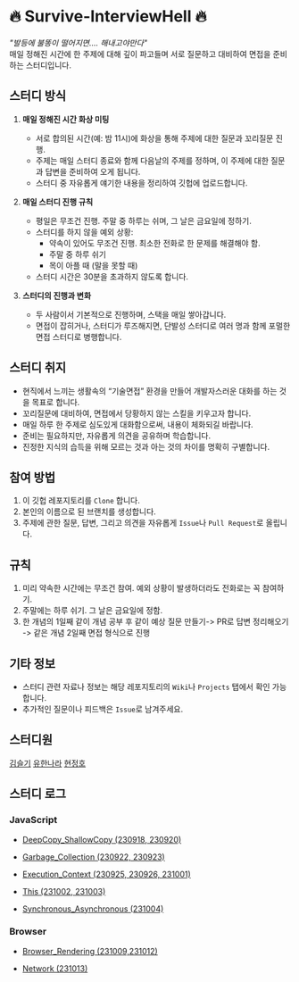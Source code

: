 # 🔥 Survive-InterviewHell 🔥

_"발등에 불똥이 떨어지면.... 해내고야만다"_  
매일 정해진 시간에 한 주제에 대해 깊이 파고들며 서로 질문하고 대비하여 면접을 준비하는 스터디입니다.

## 스터디 방식

1. **매일 정해진 시간 화상 미팅**

   - 서로 합의된 시간(예: 밤 11시)에 화상을 통해 주제에 대한 질문과 꼬리질문 진행.
   - 주제는 매일 스터디 종료와 함께 다음날의 주제를 정하며, 이 주제에 대한 질문과 답변을 준비하여 오게 됩니다.
   - 스터디 중 자유롭게 얘기한 내용을 정리하여 깃헙에 업로드합니다.

2. **매일 스터디 진행 규칙**

   - 평일은 무조건 진행. 주말 중 하루는 쉬며, 그 날은 금요일에 정하기.
   - 스터디를 하지 않을 예외 상황:
     - 약속이 있어도 무조건 진행. 최소한 전화로 한 문제를 해결해야 함.
     - 주말 중 하루 쉬기
     - 목이 아플 때 (말을 못할 때)
   - 스터디 시간은 30분을 초과하지 않도록 합니다.

3. **스터디의 진행과 변화**
   - 두 사람이서 기본적으로 진행하며, 스택을 매일 쌓아갑니다.
   - 면접이 잡히거나, 스터디가 루즈해지면, 단발성 스터디로 여러 명과 함께 포멀한 면접 스터디로 병행합니다.

## 스터디 취지

- 현직에서 느끼는 생활속의 “기술면접” 환경을 만들어 개발자스러운 대화를 하는 것을 목표로 합니다.
- 꼬리질문에 대비하여, 면접에서 당황하지 않는 스킬을 키우고자 합니다.
- 매일 하루 한 주제로 심도있게 대화함으로써, 내용이 체화되길 바랍니다.
- 준비는 필요하지만, 자유롭게 의견을 공유하며 학습합니다.
- 진정한 지식의 습득을 위해 모르는 것과 아는 것의 차이를 명확히 구별합니다.

## 참여 방법

1. 이 깃헙 레포지토리를 `Clone` 합니다.
2. 본인의 이름으로 된 브랜치를 생성합니다.
3. 주제에 관한 질문, 답변, 그리고 의견을 자유롭게 `Issue`나 `Pull Request`로 올립니다.

## 규칙

1. 미리 약속한 시간에는 무조건 참여. 예외 상황이 발생하더라도 전화로는 꼭 참여하기.
2. 주말에는 하루 쉬기. 그 날은 금요일에 정함.
3. 한 개념의 1일째 같이 개념 공부 후 같이 예상 질문 만들기-> PR로 답변 정리해오기 -> 같은 개념 2일째 면접 형식으로 진행

## 기타 정보

- 스터디 관련 자료나 정보는 해당 레포지토리의 `Wiki`나 `Projects` 탭에서 확인 가능합니다.
- 추가적인 질문이나 피드백은 `Issue`로 남겨주세요.

## 스터디원

[김슬기](https://github.com/sgsg9447)
[유한나라](https://github.com/nara04040)
[현정호](https://github.com/hyeon9782)

## 스터디 로그

### JavaScript

- [DeepCopy_ShallowCopy (230918, 230920)](https://github.com/FireOnFeet/Survive-InterviewHell/blob/main/JavaScript/DeepCopy_ShallowCopy.md)

- [Garbage_Collection (230922, 230923)](https://github.com/FireOnFeet/Survive-InterviewHell/blob/main/JavaScript/Garbage_Collection.md)

- [Execution_Context (230925, 230926, 231001)](https://github.com/FireOnFeet/Survive-InterviewHell/blob/main/JavaScript/Execution_Context.md)

- [This (231002, 231003)](https://github.com/FireOnFeet/Survive-InterviewHell/blob/main/JavaScript/This.md)

- [Synchronous_Asynchronous (231004)](https://github.com/FireOnFeet/Survive-InterviewHell/blob/main/JavaScript/Synchronous_Asynchronous.md)

### Browser

- [Browser_Rendering (231009,231012)](https://github.com/FireOnFeet/Survive-InterviewHell/blob/main/Browser/Browser_Rendering.md)

- [Network (231013)](https://github.com/FireOnFeet/Survive-InterviewHell/blob/main/Browser/Network.md)

